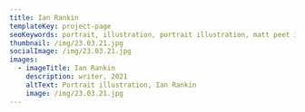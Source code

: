 ```yaml
---
title: Ian Rankin
templateKey: project-page
seoKeywords: portrait, illustration, portrait illustration, matt peet illustration
thumbnail: /img/23.03.21.jpg
socialImage: /img/23.03.21.jpg
images:
  - imageTitle: Ian Rankin
    description: writer, 2021
    altText: Portrait illustration, Ian Rankin
    image: /img/23.03.21.jpg
---
```

